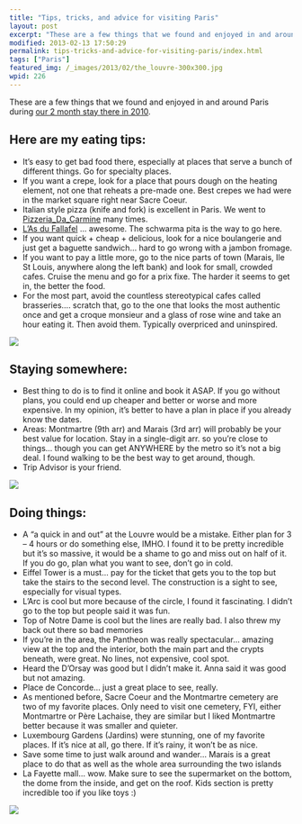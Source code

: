 ```yaml
---
title: "Tips, tricks, and advice for visiting Paris"
layout: post
excerpt: "These are a few things that we found and enjoyed in and around Paris during our 2 month stay there in 2010."
modified: 2013-02-13 17:50:29
permalink: tips-tricks-and-advice-for-visiting-paris/index.html
tags: ["Paris"]
featured_img: /_images/2013/02/the_louvre-300x300.jpg
wpid: 226
---
```



These are a few things that we found and enjoyed in and around Paris during [our 2 month stay there in 2010](/tag/paris).

Here are my eating tips:
------------------------

- It’s easy to get bad food there, especially at places that serve a bunch of different things. Go for specialty places.
- If you want a crepe, look for a place that pours dough on the heating element, not one that reheats a pre-made one. Best crepes we had were in the market square right near Sacre Coeur.
- Italian style pizza (knife and fork) is excellent in Paris. We went to [Pizzeria_Da_Carmine](http://www.tripadvisor.com/Restaurant_Review-g187147-d793740-Reviews-Pizzeria_Da_Carmine-Paris_Ile_de_France.html) many times.
- [L’As du Fallafel](http://www.tripadvisor.com/Restaurant_Review-g187147-d718129-Reviews-L_As_du_Fallafel-Paris_Ile_de_France.html) ... awesome. The schwarma pita is the way to go here.
- If you want quick + cheap + delicious, look for a nice boulangerie and just get a baguette sandwich… hard to go wrong with a jambon fromage.
- If you want to pay a little more, go to the nice parts of town (Marais, Ile St Louis, anywhere along the left bank) and look for small, crowded cafes. Cruise the menu and go for a prix fixe. The harder it seems to get in, the better the food.
- For the most part, avoid the countless stereotypical cafes called brasseries…. scratch that, go to the one that looks the most authentic once and get a croque monsieur and a glass of rose wine and take an hour eating it. Then avoid them. Typically overpriced and uninspired.

![](/_images/2013/02/IMG_1411.jpg)

Staying somewhere:
------------------

- Best thing to do is to find it online and book it ASAP. If you go without plans, you could end up cheaper and better or worse and more expensive. In my opinion, it’s better to have a plan in place if you already know the dates.
- Areas: Montmartre (9th arr) and Marais (3rd arr) will probably be your best value for location. Stay in a single-digit arr. so you’re close to things… though you can get ANYWHERE by the metro so it’s not a big deal. I found walking to be the best way to get around, though.
- Trip Advisor is your friend.

![](/_images/2010/08/paris_apartment_view.jpg)

Doing things:
-------------

- A “a quick in and out” at the Louvre would be a mistake. Either plan for 3 – 4 hours or do something else, IMHO. I found it to be pretty incredible but it’s so massive, it would be a shame to go and miss out on half of it. If you do go, plan what you want to see, don’t go in cold.
- Eiffel Tower is a must… pay for the ticket that gets you to the top but take the stairs to the second level. The construction is a sight to see, especially for visual types.
- L’Arc is cool but more because of the circle, I found it fascinating. I didn’t go to the top but people said it was fun.
- Top of Notre Dame is cool but the lines are really bad. I also threw my back out there so bad memories
- If you’re in the area, the Pantheon was really spectacular… amazing view at the top and the interior, both the main part and the crypts beneath, were great. No lines, not expensive, cool spot.
- Heard the D’Orsay was good but I didn’t make it. Anna said it was good but not amazing.
- Place de Concorde… just a great place to see, really.
- As mentioned before, Sacre Coeur and the Montmartre cemetery are two of my favorite places. Only need to visit one cemetery, FYI, either Montmartre or Père Lachaise, they are similar but I liked Montmartre better because it was smaller and quieter.
- Luxembourg Gardens (Jardins) were stunning, one of my favorite places. If it’s nice at all, go there. If it’s rainy, it won’t be as nice.
- Save some time to just walk around and wander… Marais is a great place to do that as well as the whole area surrounding the two islands
- La Fayette mall… wow. Make sure to see the supermarket on the bottom, the dome from the inside, and get on the roof. Kids section is pretty incredible too if you like toys :)

![](/_images/2013/02/the_louvre.jpg)
